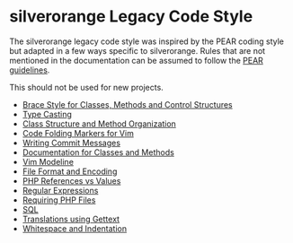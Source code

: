 silverorange Legacy Code Style
==============================
The silverorange legacy code style was inspired by the PEAR coding style
but adapted in a few ways specific to silverorange. Rules that are not
mentioned in the documentation can be assumed to follow
the [PEAR guidelines](https://pear.php.net/manual/en/standards.php).

This should not be used for new projects.

 * [Brace Style for Classes, Methods and Control Structures](Braces.md)
 * [Type Casting](Casts.md)
 * [Class Structure and Method Organization](Class-Structure.md)
 * [Code Folding Markers for Vim](Code-Folding.md)
 * [Writing Commit Messages](Commit-Messages.md)
 * [Documentation for Classes and Methods](Documentation.md)
 * [Vim Modeline](Editor-Modeline.md)
 * [File Format and Encoding](File-Format.md)
 * [PHP References vs Values](References-and-Values.md)
 * [Regular Expressions](Regular-Expressions.md)
 * [Requiring PHP Files](Requiring-Files.md)
 * [SQL](SQL.md)
 * [Translations using Gettext](Translations.md)
 * [Whitespace and Indentation](Whitespace.md)
